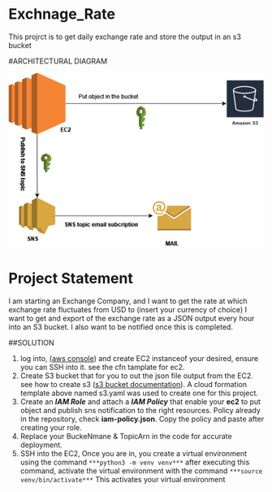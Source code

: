 # Exchnage_Rate
This projrct is to get daily exchange rate and store the output in an s3 bucket



#ARCHITECTURAL DIAGRAM

![image](https://github.com/johnadewumi1/Exchnage_Rate/blob/main/Image/archi.png)

# Project Statement
I am starting an Exchange Company, and I want to get the rate at which exchange rate fluctuates from USD to (insert your currency of choice) 
I want to get and export of the exchange rate as a JSON output every hour into an S3 bucket. I also want to be notified once this is completed. 

##SOLUTION

1. log into, ([aws console](https://s3.console.aws.amazon.com)) and create EC2 instanceof your desired, ensure you can SSH into it. see the cfn tamplate for ec2.
2. Create S3 bucket that for you to out the json file output from the EC2. see how to create s3 ([s3 bucket documentation](https://docs.aws.amazon.com/AmazonS3/latest/userguide/Welcome.html)). A cloud formation template above named s3.yaml was used to create one for this project.
3. Create an ***IAM Role*** and attach a ***IAM Policy*** that enable your **ec2** to put object and publish sns notification to the right resources. Policy already in the repository, check **iam-policy.json**. Copy the policy and paste after creating your role.
4. Replace your BuckeNmane & TopicArn in the code for accurate deployment.
5. SSH into the EC2, Once you are in, you create a virtual environment using the command ```***python3 -m venv venv***``` after executing this command, activate the virtual environment with the command ```***source venv/bin/activate***``` This activates your virtual environment





